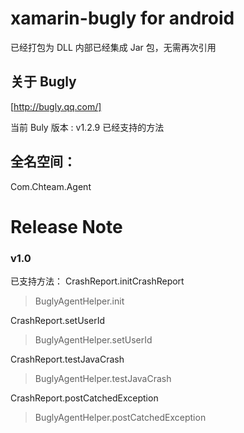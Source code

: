 # xamarin-bugly for android

已经打包为 DLL 内部已经集成 Jar 包，无需再次引用

## 关于 Bugly
[http://bugly.qq.com/]

当前 Buly 版本 : v1.2.9
已经支持的方法 

## 全名空间：
Com.Chteam.Agent

# Release Note
### v1.0
已支持方法：
CrashReport.initCrashReport
> BuglyAgentHelper.init

CrashReport.setUserId
> BuglyAgentHelper.setUserId

CrashReport.testJavaCrash
> BuglyAgentHelper.testJavaCrash

CrashReport.postCatchedException
> BuglyAgentHelper.postCatchedException
